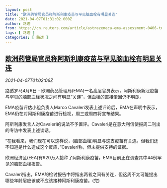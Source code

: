```yaml
---
layout: post
title: "欧洲药管局官员称阿斯利康疫苗与罕见脑血栓有明显关连"
date: 2021-04-07T01:31:02.000Z
author: 路透
from: https://cn.reuters.com/article/astrazeneca-ema-assessment-0406-tues-idCNKBS2BU03B
tags: [ 路透 ]
categories: [ 路透 ]
---
```

<!--1617759062000-->
[欧洲药管局官员称阿斯利康疫苗与罕见脑血栓有明显关连](https://cn.reuters.com/article/astrazeneca-ema-assessment-0406-tues-idCNKBS2BU03B)
------

<div>
<div><i>2021-04-07T01:02:06Z</i></div><p>路透罗马4月6日 - 欧洲药品管理局(EMA)一名高层官员表示，阿斯利康新冠疫苗与罕见的脑部血栓状况之间有明显“关连”，但血栓的直接肇因仍不明朗。</p><p>EMA疫苗评估小组负责人Marco Cavaleri发表上述评论后，EMA在声明中表示，EMA仍在对阿斯利康疫苗进行检视，周三或周四将宣布结果。</p><p>阿斯利康发言人对Cavaleri的说法不予置评。Cavaleri是在意大利信使报周二刊出的专访中发表上述谈话。</p><p>“在我看来，我们现在可以这样说，(脑部血栓)明显与这支疫苗有关连。但我们还不知道是什么造成这个反应，”Cavaleri称，但未提供支持的证据。</p><p>欧洲经济区(EEA)有920万人接种了阿斯利康疫苗，EMA目前正在调查其中44例罕见的脑部血栓报告。</p><p>Cavaleri指出，EMA的检讨报告中将指出两者之间有关连，但这周不太可能提出哪些年龄层应该或不应该接种阿斯利康疫苗。(完)</p>
</div>
